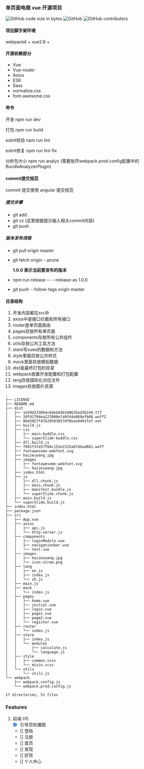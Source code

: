 ### 单页面电商 vue 开源项目 
![GitHub code size in bytes](https://img.shields.io/github/languages/code-size/cc-ch/vue-online-shop) 
![GitHub](https://img.shields.io/github/license/cc-ch/vue-online-shop) 
![GitHub contributors](https://img.shields.io/github/contributors/cc-ch/vue-online-shop)

#### 项目脚手架环境
webpack4 + 
vue2.6 +

#### 开源依赖部分
* Vue
* Vue-router
* Axios
* ES6
* Sass
* normalize.css
* font-awesome.css

#### 命令

开发  npm run dev

打包  npm run build

eslint校验 npm run lint

eslint修复 npm run lint-fix

分析包大小 npm run analyz (需要放开webpack.prod.config配置中的BundleAnalyzerPlugin)

#### commit提交规范

commit 提交使用 angular 提交规范

##### 提交步骤  
* git add .
* git cz (这里根据提示输入相关commit内容)
* git push

##### 版本发布流程
* git pull origin master

* git fetch origin --prune

  __1.0.0 表示当前要发布的版本__
* npm run release -- --release-as 1.0.0

* git push --follow-tags origin master

#### 目录结构
1. 开发内容都在src中
2. axios中是接口拦截和所有接口
3. router是单页面路由
4. pages存放所有单页面
5. components存放所有公共组件
6. utils存放公共工具方法
7. store写vuex的数据和方法
8. style里面存放公共样式
9. mock里面存放模拟数据
10. dist是最终打包的目录
12. webpack放置开发配置和打包配置
13. lang存放国际化对应文件
15. images存放图片资源

```
.
├── LICENSE
├── README.md
├── dist
│   ├── 1e59d2330b4c6deb84b340635ed36249.ttf
│   ├── 20fd1704ea223900efa9fd4e869efb08.woff2
│   ├── 8b43027f47b20503057dfbbaa9401fef.eot
│   ├── build.js
│   ├── css
│   │   ├── main-buddle.css
│   │   └── superSlide-buddle.css
│   ├── dll.build.js
│   ├── f691f37e57f04c152e2315ab7dbad881.woff
│   ├── fontawesome-webfont.svg
│   ├── haizeiwang.jpg
│   ├── images
│   │   ├── fontawesome-webfont.svg
│   │   └── haizeiwang.jpg
│   ├── index.html
│   ├── js
│   │   ├── dll.chunk.js
│   │   ├── main.chunk.js
│   │   ├── manifest.bundle.js
│   │   └── superSlide.chunk.js
│   ├── main.build.js
│   └── superSlide.build.js
├── index.html
├── package.json
├── src
│   ├── App.vue
│   ├── axios
│   │   ├── api.js
│   │   └── http-server.js
│   ├── components
│   │   ├── loginModule.vue
│   │   ├── navigationbar.vue
│   │   └── test.vue
│   ├── images
│   │   ├── haizeiwang.jpg
│   │   └── icon-strew.png
│   ├── lang
│   │   ├── en.js
│   │   ├── index.js
│   │   └── zh.js
│   ├── main.js
│   ├── mock
│   │   └── index.js
│   ├── pages
│   │   ├── home.vue
│   │   ├── initial.vue
│   │   ├── login.vue
│   │   ├── page1.vue
│   │   ├── page2.vue
│   │   └── register.vue
│   ├── router
│   │   └── index.js
│   ├── store
│   │   ├── index.js
│   │   └── modules
│   │       ├── calculate.js
│   │       └── language.js
│   ├── style
│   │   ├── common.scss
│   │   └── mixin.scss
│   └── utils
│       └── utils.js
└── webpack
    ├── webpack.config.js
    └── webpack.prod.config.js

17 directories, 51 files
```

### Features
1. 前端 H5
    - [x] 引导页轮播图
    - [] 登陆
    - [] 注册
    - [] 首页
    - [] 发现
    - [] 好货
    - [] 个人中心